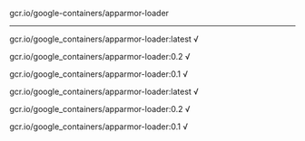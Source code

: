 gcr.io/google-containers/apparmor-loader 

----
gcr.io/google_containers/apparmor-loader:latest √

gcr.io/google_containers/apparmor-loader:0.2 √

gcr.io/google_containers/apparmor-loader:0.1 √

gcr.io/google_containers/apparmor-loader:latest √

gcr.io/google_containers/apparmor-loader:0.2 √

gcr.io/google_containers/apparmor-loader:0.1 √

